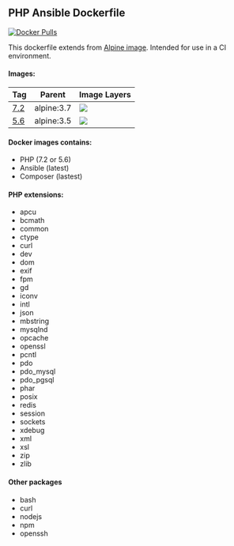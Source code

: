 ## PHP Ansible Dockerfile
[![Docker Pulls](https://img.shields.io/docker/pulls/gertoska/php-ansible.svg)](https://hub.docker.com/r/gertoska/php-ansible/)

This dockerfile extends from [Alpine image](https://hub.docker.com/_/alpine/). Intended for use in a CI environment.

#### Images:

|    Tag     | Parent     |Image Layers
|------------|------------|---------
| [7.2](https://github.com/gertoska/php-ansible/blob/master/7.2/Dockerfile)        |   alpine:3.7   | [![](https://images.microbadger.com/badges/image/gertoska/php-ansible:7.2.svg)](https://microbadger.com/images/gertoska/php-ansible:7.2 "Get your own image badge on microbadger.com")
| [5.6](https://github.com/gertoska/php-ansible/blob/master/5.6/Dockerfile)        |   alpine:3.5   | [![](https://images.microbadger.com/badges/image/gertoska/php-ansible:5.6.svg)](https://microbadger.com/images/gertoska/php-ansible:5.6 "Get your own image badge on microbadger.com")

#### Docker images contains:

* PHP (7.2 or 5.6)
* Ansible (latest)
* Composer (lastest)

####  PHP extensions:

* apcu
* bcmath
* common
* ctype
* curl
* dev
* dom
* exif
* fpm
* gd
* iconv
* intl
* json
* mbstring
* mysqlnd
* opcache
* openssl
* pcntl
* pdo
* pdo_mysql
* pdo_pgsql
* phar
* posix
* redis
* session
* sockets
* xdebug
* xml
* xsl
* zip
* zlib

#### Other packages

* bash
* curl
* nodejs
* npm
* openssh
